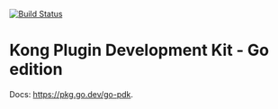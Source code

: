 [![Build Status][badge-travis-image]][badge-travis-url]

# Kong Plugin Development Kit - Go edition

Docs: https://pkg.go.dev/go-pdk.

[badge-travis-url]: https://travis-ci.com/Kong/go-pdk/branches
[badge-travis-image]: https://travis-ci.com/Kong/go-pdk.svg?branch=master
